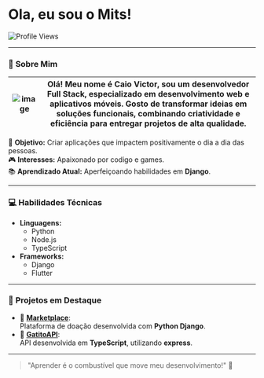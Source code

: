 # Ola, eu sou o Mits!

![Profile Views](https://komarev.com/ghpvc/?username=mitsukiie&color=red)

---

### 📝 **Sobre Mim**

| ![image](https://github.com/user-attachments/assets/b417f014-d701-4715-95d3-25981d2c7d73) | Olá! Meu nome é Caio Victor, sou um desenvolvedor Full Stack, especializado em desenvolvimento web e aplicativos móveis. Gosto de transformar ideias em soluções funcionais, combinando criatividade e eficiência para entregar projetos de alta qualidade. |
|---|---| 

🎯 **Objetivo:** Criar aplicações que impactem positivamente o dia a dia das pessoas.  
🎮 **Interesses:** Apaixonado por codigo e games.  
📚 **Aprendizado Atual:** Aperfeiçoando habilidades em **Django**.

---

### 💻 **Habilidades Técnicas**

- **Linguagens:**
  - Python 
  - Node.js
  - TypeScript
- **Frameworks:**
  - Django  
  - Flutter  

---

### 🚀 **Projetos em Destaque**

- 🌟 [**Marketplace**](https://github.com/mitsukiie/marketplace):  
  Plataforma de doação desenvolvida com **Python Django**.
- 🛒 [**GatitoAPI**](https://github.com/mitsukiie/GatitoAPI):  
  API desenvolvida em **TypeScript**, utilizando **express**.

---

> "Aprender é o combustível que move meu desenvolvimento!" 🚀
